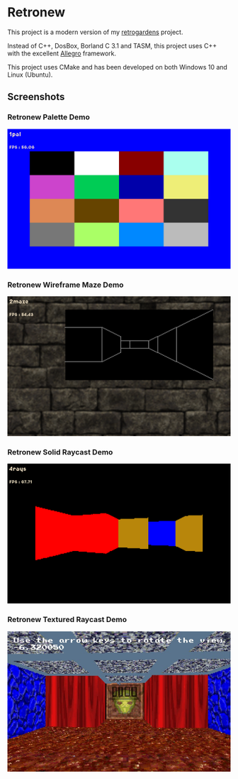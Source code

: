 # Retronew

This project is a modern version of my [retrogardens][retrogardens] project.

Instead of C++, DosBox, Borland C 3.1 and TASM, this project uses C++ with the excellent [Allegro][allegro] framework.

This project uses CMake and has been developed on both Windows 10 and Linux (Ubuntu).


## Screenshots
### Retronew Palette Demo
![Retronew Palette Demo][1pal]
### Retronew Wireframe Maze Demo
![Retronew Wireframe Maze Demo][2wire]
### Retronew Solid Raycast Demo
![Retronew Solid Raycast Demo][4ray]
### Retronew Textured Raycast Demo
![Retronew Textured Raycast Demo][5tex]


[retrogardens]: https://github.com/jacmoe/retrogardens "retrogardens"
[allegro]: https://liballeg.org/ "Allegro"
[1pal]: https://github.com/jacmoe/retronew/raw/main/1pal.png "Retronew Palette Demo"
[2wire]: https://github.com/jacmoe/retronew/raw/main/2wiremaze.png "Retronew Wireframe Maze Demo"
[4ray]: https://github.com/jacmoe/retronew/raw/main/4raycast.png "Retronew Solid Raycast Demo"
[5tex]: https://github.com/jacmoe/retronew/raw/main/5texcast.jpg "Retronew Textured Raycast Demo"
